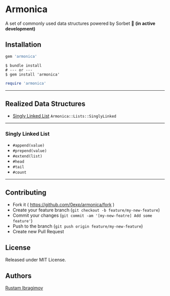 # Armonica

A set of commonly used data structures powered by Sorbet 🍦 **(in active development)**

## Installation

```ruby
gem 'armonica'
```

```shell
$ bundle install
# --- or ---
$ gem install 'armonica'
```

```ruby
require 'armonica'
```

---

## Realized Data Structures

- [Singly Linked List](#singly-linked-list) `Armonica::Lists::SinglyLinked`

---

### Singly Linked List

- `#append(value)`
- `#prepend(value)`
- `#extend(list)`
- `#head`
- `#tail`
- `#count`

---

## Contributing

- Fork it ( https://github.com/0exp/armonica/fork )
- Create your feature branch (`git checkout -b feature/my-new-feature`)
- Commit your changes (`git commit -am '[my-new-featre] Add some feature'`)
- Push to the branch (`git push origin feature/my-new-feature`)
- Create new Pull Request

## License

Released under MIT License.

## Authors

[Rustam Ibragimov](https://github.com/0exp)
